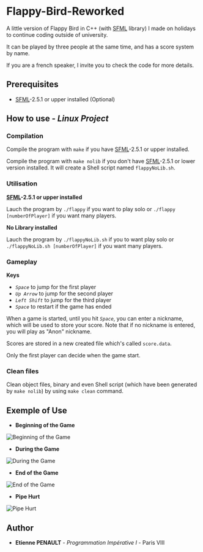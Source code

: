 # Flappy-Bird-Reworked
A little version of Flappy Bird in C++ (with [SFML](https://www.sfml-dev.org/) library) I made on holidays to continue coding outside of university.

It can be played by three people at the same time, and has a score system by name.

If you are a french speaker, I invite you to check the code for more details.

## Prerequisites

- [SFML](https://www.sfml-dev.org/)-2.5.1 or upper installed (Optional)

## How to use - *Linux Project*

### Compilation

Compile the program with ```make``` if you have [SFML](https://www.sfml-dev.org/)-2.5.1 or upper installed.

Compile the program with ```make nolib``` if you don't have [SFML](https://www.sfml-dev.org/)-2.5.1 or lower version installed. It will create a Shell script named ```flappyNoLib.sh```.

### Utilisation

**[SFML](https://www.sfml-dev.org/)-2.5.1 or upper installed**

Lauch the program by ```./flappy``` if you want to play solo or ```./flappy [numberOfPlayer]``` if you want many players.

**No Library installed**

Lauch the program by ```./flappyNoLib.sh``` if you to want play solo or ```./flappyNoLib.sh [numberOfPlayer]``` if you want many players.

### Gameplay

**Keys**

- *```Space```* to jump for the first player
- *```Up Arrow```* to jump for the second player
- *```Left Shift```* to jump for the third player
- *```Space```* to restart if the game has ended

When a game is started, until you hit *```Space```*, you can enter a nickname, which will be used to store your score. Note that if no nickname is entered, you will play as "Anon" nickname.

Scores are stored in a new created file which's called ```score.data```.

Only the first player can decide when the game start.

### Clean files

Clean object files, binary and even Shell script (which have been generated by ```make nolib```) by using ```make clean``` command.

## Exemple of Use

- **Beginning of the Game**

![Beginning of the Game](https://github.com/3t13nn3/Flappy-Bird-Reworked/blob/master/Screen/1.png)

- **During the Game**

![During the Game](https://github.com/3t13nn3/Flappy-Bird-Reworked/blob/master/Screen/2.png)


- **End of the Game**

![End of the Game](https://github.com/3t13nn3/Flappy-Bird-Reworked/blob/master/Screen/3.png)

- **Pipe Hurt**

![Pipe Hurt](https://github.com/3t13nn3/Flappy-Bird-Reworked/blob/master/Screen/4.png)

## Author

* **Etienne PENAULT** - *Programmation Impérative I* - Paris VIII
